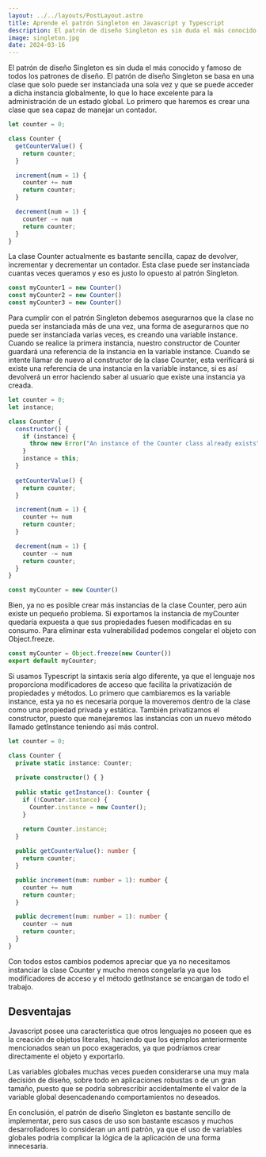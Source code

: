 ```yaml
---
layout: ../../layouts/PostLayout.astro
title: Aprende el patrón Singleton en Javascript y Typescript
description: El patrón de diseño Singleton es sin duda el más conocido y famoso de todos los patrones de diseño. 
image: singleton.jpg
date: 2024-03-16
---
```

El patrón de diseño Singleton es sin duda el más conocido y famoso de todos los patrones de diseño. El patrón de diseño Singleton se basa en una clase que solo puede ser instanciada una sola vez y que se puede acceder a dicha instancia globalmente, lo que lo hace excelente para la administración de un estado global.
Lo primero que haremos es crear una clase que sea capaz de manejar un contador.

```js
let counter = 0;

class Counter {
  getCounterValue() {
    return counter;
  }

  increment(num = 1) {
    counter += num
    return counter;
  }

  decrement(num = 1) {
    counter -= num
    return counter;
  }
}
```

La clase Counter actualmente es bastante sencilla, capaz de devolver, incrementar y decrementar un contador. Esta clase puede ser instanciada cuantas veces queramos y eso es justo lo opuesto al patrón Singleton.

```js
const myCounter1 = new Counter()
const myCounter2 = new Counter()
const myCounter3 = new Counter()
```

Para cumplir con el patrón Singleton debemos asegurarnos que la clase no pueda ser instanciada más de una vez, una forma de asegurarnos que no puede ser instanciada varias veces, es creando una variable instance. Cuando se realice la primera instancia, nuestro constructor de Counter guardará una referencia de la instancia en la variable instance. Cuando se intente llamar de nuevo al constructor de la clase Counter, esta verificará si existe una referencia de una instancia en la variable instance, si es así devolverá un error haciendo saber al usuario que existe una instancia ya creada.

```js
let counter = 0;
let instance;

class Counter {
  constructor() {
    if (instance) {
      throw new Error("An instance of the Counter class already exists");
    }
    instance = this;
  }
  
  getCounterValue() {
    return counter;
  }

  increment(num = 1) {
    counter += num
    return counter;
  }

  decrement(num = 1) {
    counter -= num
    return counter;
  }
}

const myCounter = new Counter()
```


Bien, ya no es posible crear más instancias de la clase Counter, pero aún existe un pequeño problema. Si exportamos la instancia de myCounter quedaría expuesta a que sus propiedades fuesen modificadas en su consumo. Para eliminar esta vulnerabilidad podemos congelar el objeto con Object.freeze.

```js
const myCounter = Object.freeze(new Counter())
export default myCounter;
```

Si usamos Typescript la sintaxis sería algo diferente, ya que el lenguaje nos proporciona modificadores de acceso que facilita la privatización de propiedades y métodos. Lo primero que cambiaremos es la variable instance, esta ya no es necesaria porque la moveremos dentro de la clase como una propiedad privada y estática. También privatizamos el constructor, puesto que manejaremos las instancias con un nuevo método llamado getInstance teniendo así más control.

```ts
let counter = 0;

class Counter {
  private static instance: Counter;
  
  private constructor() { }
  
  public static getInstance(): Counter {
    if (!Counter.instance) {
      Counter.instance = new Counter();
    }

    return Counter.instance;
  }
  
  public getCounterValue(): number {
    return counter;
  }

  public increment(num: number = 1): number {
    counter += num
    return counter;
  }

  public decrement(num: number = 1): number {
    counter -= num
    return counter;
  }
}
```

Con todos estos cambios podemos apreciar que ya no necesitamos instanciar la clase Counter y mucho menos congelarla ya que los modificadores de acceso y el método getInstance se encargan de todo el trabajo.

## Desventajas

Javascript posee una característica que otros lenguajes no poseen que es la creación de objetos literales, haciendo que los ejemplos anteriormente mencionados sean un poco exagerados, ya que podríamos crear directamente el objeto y exportarlo.

Las variables globales muchas veces pueden considerarse una muy mala decisión de diseño, sobre todo en aplicaciones robustas o de un gran tamaño, puesto que se podría sobrescribir accidentalmente el valor de la variable global desencadenando comportamientos no deseados.

En conclusión, el patrón de diseño Singleton es bastante sencillo de implementar, pero sus casos de uso son bastante escasos y muchos desarrolladores lo consideran un anti patrón, ya que el uso de variables globales podría complicar la lógica de la aplicación de una forma innecesaria.